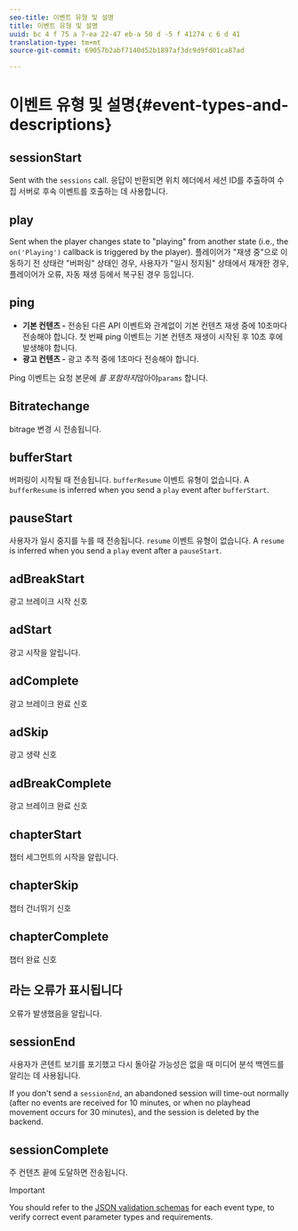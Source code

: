 ```yaml
---
seo-title: 이벤트 유형 및 설명
title: 이벤트 유형 및 설명
uuid: bc 4 f 75 a 7-ea 22-47 eb-a 50 d -5 f 41274 c 6 d 41
translation-type: tm+mt
source-git-commit: 69057b2abf7140d52b1897af3dc9d9fd01ca87ad

---
```



# 이벤트 유형 및 설명{#event-types-and-descriptions}

## sessionStart

Sent with the `sessions` call. 응답이 반환되면 위치 헤더에서 세션 ID를 추출하여 수집 서버로 후속 이벤트를 호출하는 데 사용합니다.

## play

Sent when the player changes state to "playing" from another state (i.e., the `on('Playing')` callback is triggered by the player). 플레이어가 "재생 중"으로 이동하기 전 상태란 "버퍼링" 상태인 경우, 사용자가 "일시 정지됨" 상태에서 재개한 경우, 플레이어가 오류, 자동 재생 등에서 복구된 경우 등입니다.

## ping

* **기본 컨텐츠 -** 전송된 다른 API 이벤트와 관계없이 기본 컨텐츠 재생 중에 10초마다 전송해야 합니다. 첫 번째 ping 이벤트는 기본 컨텐츠 재생이 시작된 후 10초 후에 발생해야 합니다.
* **광고 컨텐츠 -** 광고 추적 중에 1초마다 전송해야 합니다.

Ping 이벤트는 요청 본문에 *를 포함하지*&#x200B;않아야`params` 합니다.

## Bitratechange

bitrage 변경 시 전송됩니다.

## bufferStart

버퍼링이 시작될 때 전송됩니다. `bufferResume` 이벤트 유형이 없습니다. A `bufferResume` is inferred when you send a `play` event after `bufferStart`.

## pauseStart

사용자가 일시 중지를 누를 때 전송됩니다. `resume` 이벤트 유형이 없습니다. A `resume` is inferred when you send a `play` event after a `pauseStart`.

## adBreakStart

광고 브레이크 시작 신호

## adStart

광고 시작을 알립니다.

## adComplete

광고 브레이크 완료 신호

## adSkip

광고 생략 신호

## adBreakComplete

광고 브레이크 완료 신호

## chapterStart

챕터 세그먼트의 시작을 알립니다.

## chapterSkip

챕터 건너뛰기 신호

## chapterComplete

챕터 완료 신호

## 라는 오류가 표시됩니다

오류가 발생했음을 알립니다.

## sessionEnd

사용자가 콘텐트 보기를 포기했고 다시 돌아갈 가능성은 없을 때 미디어 분석 백엔드를 알리는 데 사용됩니다.

If you don't send a `sessionEnd`, an abandoned session will time-out normally (after no events are received for 10 minutes, or when no playhead movement occurs for 30 minutes), and the session is deleted by the backend.

## sessionComplete

주 컨텐츠 끝에 도달하면 전송됩니다.

>[!IMPORTANT]
>
>You should refer to the [JSON validation schemas](../../media-collection-api/mc-api-ref/mc-api-json-validation.md) for each event type, to verify correct event parameter types and requirements.

